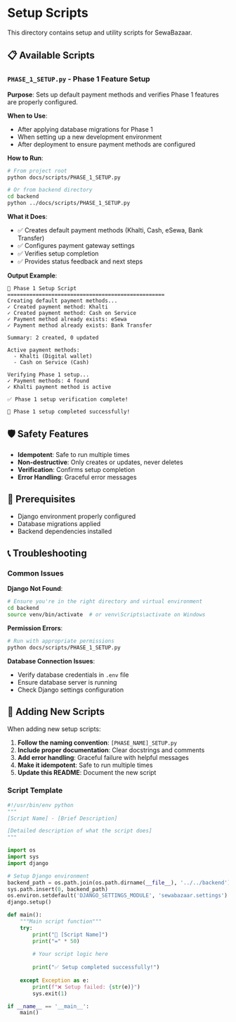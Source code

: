 # Setup Scripts

This directory contains setup and utility scripts for SewaBazaar.

## 📋 Available Scripts

### `PHASE_1_SETUP.py` - Phase 1 Feature Setup

**Purpose**: Sets up default payment methods and verifies Phase 1 features are properly configured.

**When to Use**:

- After applying database migrations for Phase 1
- When setting up a new development environment
- After deployment to ensure payment methods are configured

**How to Run**:

```bash
# From project root
python docs/scripts/PHASE_1_SETUP.py

# Or from backend directory
cd backend
python ../docs/scripts/PHASE_1_SETUP.py
```

**What it Does**:

- ✅ Creates default payment methods (Khalti, Cash, eSewa, Bank Transfer)
- ✅ Configures payment gateway settings
- ✅ Verifies setup completion
- ✅ Provides status feedback and next steps

**Output Example**:

```
🚀 Phase 1 Setup Script
==================================================
Creating default payment methods...
✓ Created payment method: Khalti
✓ Created payment method: Cash on Service
✓ Payment method already exists: eSewa
✓ Payment method already exists: Bank Transfer

Summary: 2 created, 0 updated

Active payment methods:
  - Khalti (Digital wallet)
  - Cash on Service (Cash)

Verifying Phase 1 setup...
✓ Payment methods: 4 found
✓ Khalti payment method is active

✅ Phase 1 setup verification complete!

🎉 Phase 1 setup completed successfully!
```

## 🛡️ Safety Features

- **Idempotent**: Safe to run multiple times
- **Non-destructive**: Only creates or updates, never deletes
- **Verification**: Confirms setup completion
- **Error Handling**: Graceful error messages

## 🔧 Prerequisites

- Django environment properly configured
- Database migrations applied
- Backend dependencies installed

## 📞 Troubleshooting

### Common Issues

**Django Not Found**:

```bash
# Ensure you're in the right directory and virtual environment
cd backend
source venv/bin/activate  # or venv\Scripts\activate on Windows
```

**Permission Errors**:

```bash
# Run with appropriate permissions
python docs/scripts/PHASE_1_SETUP.py
```

**Database Connection Issues**:

- Verify database credentials in `.env` file
- Ensure database server is running
- Check Django settings configuration

## 🚀 Adding New Scripts

When adding new setup scripts:

1. **Follow the naming convention**: `[PHASE_NAME]_SETUP.py`
2. **Include proper documentation**: Clear docstrings and comments
3. **Add error handling**: Graceful failure with helpful messages
4. **Make it idempotent**: Safe to run multiple times
5. **Update this README**: Document the new script

### Script Template

```python
#!/usr/bin/env python
"""
[Script Name] - [Brief Description]

[Detailed description of what the script does]
"""

import os
import sys
import django

# Setup Django environment
backend_path = os.path.join(os.path.dirname(__file__), '../../backend')
sys.path.insert(0, backend_path)
os.environ.setdefault('DJANGO_SETTINGS_MODULE', 'sewabazaar.settings')
django.setup()

def main():
    """Main script function"""
    try:
        print("🚀 [Script Name]")
        print("=" * 50)
        
        # Your script logic here
        
        print("✅ Setup completed successfully!")
        
    except Exception as e:
        print(f"❌ Setup failed: {str(e)}")
        sys.exit(1)

if __name__ == '__main__':
    main()
```
